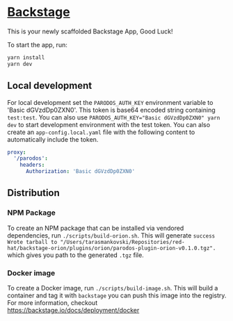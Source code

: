 # [Backstage](https://backstage.io)

This is your newly scaffolded Backstage App, Good Luck!

To start the app, run:

```sh
yarn install
yarn dev
```

## Local development

For local development set the `PARODOS_AUTH_KEY` environment variable to 'Basic dGVzdDp0ZXN0'. This token is base64 encoded string containing `test:test`. You can also use `PARODOS_AUTH_KEY="Basic dGVzdDp0ZXN0" yarn dev` to start development environment with the test token. You can also create an `app-config.local.yaml` file with the following content to automatically include the token.

```yaml
proxy:
  '/parodos':
    headers:
      Authorization: 'Basic dGVzdDp0ZXN0'
```

## Distribution

### NPM Package

To create an NPM package that can be installed via vendored dependencies, run `./scripts/build-orion.sh`. This will generate `success Wrote tarball to "/Users/tarasmankovski/Repositories/red-hat/backstage-orion/plugins/orion/parodos-plugin-orion-v0.1.0.tgz".` which gives you path to the generated `.tgz` file. 


### Docker image

To create a Docker image, run `./scripts/build-image.sh`. This will build a container and tag it with `backstage` you can push this image into the registry. For more information, checkout https://backstage.io/docs/deployment/docker